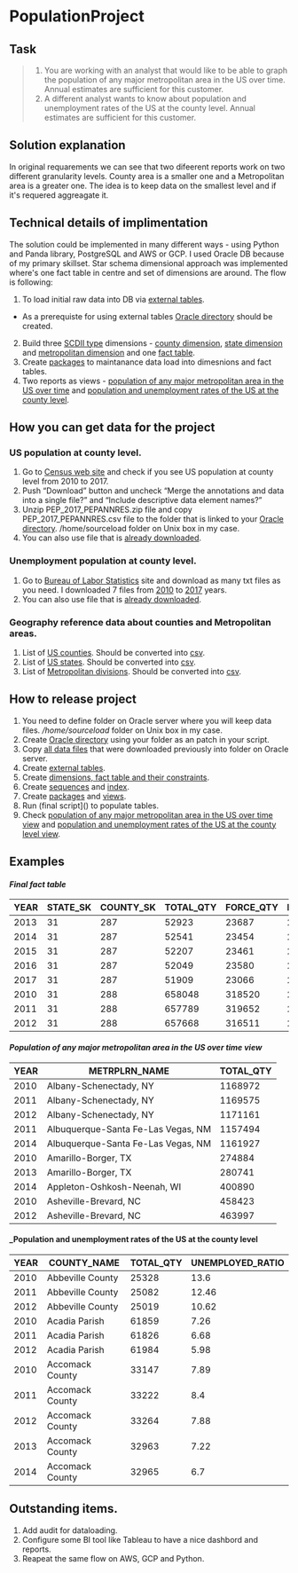 # PopulationProject
## Task

>1) You are working with an analyst that would like to be able to graph the population of
any major metropolitan area in the US over time. Annual estimates are sufficient for this
customer.
>2) A different analyst wants to know about population and unemployment rates of the US
at the county level. Annual estimates are sufficient for this customer.

## Solution explanation
In original requarements we can see that two difeerent reports work on two different granularity levels.
County area is a smaller one and a Metropolitan area is a greater one.
The idea is to keep data on the smallest level and if it's requered aggreagate it.

## Technical details of implimentation
The solution could be implemented in many different ways - using Python and Panda library, PostgreSQL and AWS or GCP.
I used Oracle DB because of my primary skillset.
Star schema dimensional approach was implemented where's one fact table in centre and set of dimensions are around.
The flow is following:
1. To load initial raw data into DB via [external tables](/External%20tables).
- As a prerequiste for using external tables [Oracle directory](/Directories/sourceload_dir.sql) should be created.
2. Build three [SCDII type](https://en.wikipedia.org/wiki/Slowly_changing_dimension#Type_2:_add_new_row) dimensions - [county dimension](/Tables/dim_county.sql), [state dimension](/Tables/dim_state.sql) and [metropolitan dimension](Tables/dim_metropolitan.sql) and one [fact table](/Tables/fact_population.sql).
3. Create [packages](/Packages) to maintanance data load into dimesnions and fact tables.
4. Two reports as views - [population of any major metropolitan area in the US over time](/Views/total_population_by_metropolitan_view.sql) and [population and unemployment rates of the US
at the county level](/Views/total_unempoyed_by_county_view.sql).

## How you can get data for the project
### US population at county level.
1. Go to [Census web site](https://factfinder.census.gov/bkmk/table/1.0/en/PEP/2017/PEPANNRES/0100000US.05000.003) and check if you see US population at county level from 2010 to 2017.
2. Push “Download” button and uncheck “Merge the annotations and data into a single file?” and “Include descriptive data element names?”
3.	Unzip PEP_2017_PEPANNRES.zip file and copy PEP_2017_PEPANNRES.csv file to the folder that is linked to your [Oracle directory](/Directories/sourceload_dir.sql). /home/sourceload folder on Unix box in my case.
4. You can also use file that is [already downloaded](/Data%20files/Population.csv).

### Unemployment population at county level.
1. Go to [Bureau of Labor Statistics](https://www.bls.gov/lau/) site and download as many txt files as you need. I downloaded 7 files from [2010](https://www.bls.gov/lau/laucnty10.txt) to [2017](https://www.bls.gov/lau/laucnty17.txt) years.
2. You can also use file that is [already downloaded](/Data%20files/laucnty10.txt).

### Geography reference data about counties and Metropolitan areas.
1. List of [US counties](https://www2.census.gov/programs-surveys/popest/geographies/2017/all-geocodes-v2017.xlsx).
Should be converted into [csv](/Data%20files/County.csv).
2. List of [US states](https://www2.census.gov/programs-surveys/popest/geographies/2017/state-geocodes-v2017.xlsx).
Should be converted into [csv](/Data%20files/State.csv).
3. List of [Metropolitan divisions](https://www2.census.gov/programs-surveys/metro-micro/geographies/reference-files/2018/delineation-files/list1.xls).
Should be converted into [csv](/Data%20files/Metropolitan.csv).

## How to release project
1. You need to define folder on Oracle server where you will keep data files. _/home/sourceload_ folder on Unix box in my case.
2. Create [Oracle directory](/Directories/sourceload_dir.sql) using your folder as an patch in your script.
3. Copy [all data files](/Data%20files) that were downloaded previously into folder on Oracle server.
4. Create [external tables](/External%20tables).
5. Create [dimensions, fact table and their constraints](/Tables).
6. Create [sequences](/Sequences/sequences.sql) and [index](/Indexes).
7. Create [packages](/Packages) and [views](/Views).
8. Run (final script]() to populate tables.
9. Check [population of any major metropolitan area in the US over time view](/Views/total_population_by_metropolitan_view.sql) and [population and unemployment rates of the US at the county level view](/Views/total_unempoyed_by_county_view.sql).

## Examples
#### _Final fact table_

| YEAR | STATE_SK | COUNTY_SK | TOTAL_QTY | FORCE_QTY | EMPLOYED_QTY | UNEMPLOYED_QTY | CREATED_ON | CREATED_BY |
| ---- | -------- | --------- | --------- | --------- | ------------ | -------------- | ---------- | ---------- |
| 2013 | 31 | 287 | 52923 | 23687 | 21822 | 1865 | 05-OCT-18 | Maximus |
| 2014 | 31 | 287 | 52541 | 23454 | 21752 | 1702 | 05-OCT-18 | Maximus |
| 2015 | 31 | 287 | 52207 | 23461 | 21900 | 1561 | 05-OCT-18 | Maximus |
| 2016 | 31 | 287 | 52049 | 23580 | 22089 | 1491 | 05-OCT-18 | Maximus |
| 2017 | 31 | 287 | 51909 | 23066 | 21966 | 1100 | 05-OCT-18 | Maximus |
| 2010 | 31 | 288 | 658048 |318520 |285627 | 32893 | 05-OCT-18 | Maximus |
| 2011 | 31 | 288 | 657789 |319652 | 289916 | 29736 | 05-OCT-18 | Maximus |
| 2012 | 31 | 288 | 657668 | 316511 | 293020 | 23491 | 05-OCT-18 | Maximus |

#### _Population of any major metropolitan area in the US over time view_

| YEAR | METRPLRN_NAME | TOTAL_QTY|
| ---- | ------------- | -------- |
| 2010 | Albany-Schenectady, NY | 1168972 |
| 2011 | Albany-Schenectady, NY | 1169575 |
| 2012 | Albany-Schenectady, NY | 1171161 |
| 2011 | Albuquerque-Santa Fe-Las Vegas, NM | 1157494 |
| 2014 | Albuquerque-Santa Fe-Las Vegas, NM | 1161927 |
| 2010 | Amarillo-Borger, TX | 274884 |
| 2013 | Amarillo-Borger, TX | 280741 |
| 2014 | Appleton-Oshkosh-Neenah, WI | 400890 |
| 2010 | Asheville-Brevard, NC | 458423 |
| 2012 | Asheville-Brevard, NC | 463997 |

#### _Population and unemployment rates of the US at the county level

| YEAR | COUNTY_NAME | TOTAL_QTY | UNEMPLOYED_RATIO |
| ---- | ----------- | --------- | ---------------- |
| 2010 | Abbeville County | 25328 | 13.6 |
| 2011 | Abbeville County | 25082 | 12.46 |
| 2012 | Abbeville County | 25019 | 10.62 |
| 2010 | Acadia Parish | 	61859 | 7.26 |
| 2011 | Acadia Parish | 	61826 | 6.68 |
| 2012 | Acadia Parish | 61984 | 5.98 |
| 2010 | Accomack County | 33147 | 7.89 |
| 2011 | Accomack County | 33222 | 8.4 |
| 2012 | Accomack County | 33264 | 7.88 |
| 2013 | Accomack County | 32963 | 7.22 |
| 2014 | Accomack County |32965 | 6.7 |

## Outstanding items.
1. Add audit for dataloading.
2. Configure some BI tool like Tableau to have a nice dashbord and reports.
3. Reapeat the same flow on AWS, GCP and Python.
